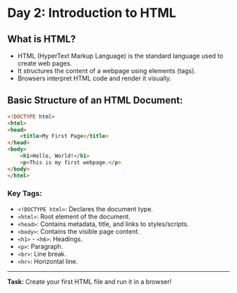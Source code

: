 # Day 2: Introduction to HTML

## What is HTML?
- HTML (HyperText Markup Language) is the standard language used to create web pages.
- It structures the content of a webpage using elements (tags).
- Browsers interpret HTML code and render it visually.

## Basic Structure of an HTML Document:
```html
<!DOCTYPE html>
<html>
<head>
    <title>My First Page</title>
</head>
<body>
    <h1>Hello, World!</h1>
    <p>This is my first webpage.</p>
</body>
</html>
```
### Key Tags:
- `<!DOCTYPE html>`: Declares the document type.
- `<html>`: Root element of the document.
- `<head>`: Contains metadata, title, and links to styles/scripts.
- `<body>`: Contains the visible page content.
- `<h1>` - `<h6>`: Headings.
- `<p>`: Paragraph.
- `<br>`: Line break.
- `<hr>`: Horizontal line.

---
**Task:** Create your first HTML file and run it in a browser!
